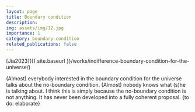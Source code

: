 ```yaml
---
layout: page
title: Boundary condition
description: 
img: assets/img/12.jpg
importance: 1
category: boundary-condition
related_publications: false
---
```


 [Jia2023]({{ site.baseurl }}/works/indifference-boundary-condition-for-the-universe/)

(Almost) everybody interested in the boundary condition for the universe talks about the no-boundary condition. (Almost) nobody knows what (s)he is talking about. I think this is simply because the no-boundary condition is not anything. It has never been developed into a fully coherent proposal. {to do: elaborate} 

 
